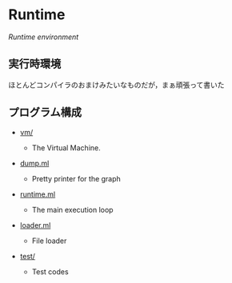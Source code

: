# Runtime
_Runtime environment_

## 実行時環境
ほとんどコンパイラのおまけみたいなものだが，まぁ頑張って書いた


## プログラム構成

- [vm/](vm/)
  - The Virtual Machine.

- [dump.ml](dump.ml)
  - Pretty printer for the graph

- [runtime.ml](runtime.ml)
  - The main execution loop

- [loader.ml](loader.ml)
  - File loader

- [test/](test/)
  - Test codes

